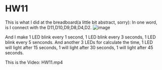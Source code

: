 # HW11

This is what I did at the breadboard(a little bit abstract, sorry):
In one word, is I connect with the D11,D10,D9,D8,D4,D2.
![image](https://github.com/user-attachments/assets/8156e09f-dffb-4ba0-8d5d-4f862cb42834)

And I make 1 LED blink every 1 second, 1 LED blink every 3 seconds, 1 LED blink every 5 senconds.
And another 3 LEDs for calculate the time, 1 LED will light after 15 seconds, 1 will light after 30 seconds, 1 will light after 45 seconds.

This is the Video:
HW11.mp4

